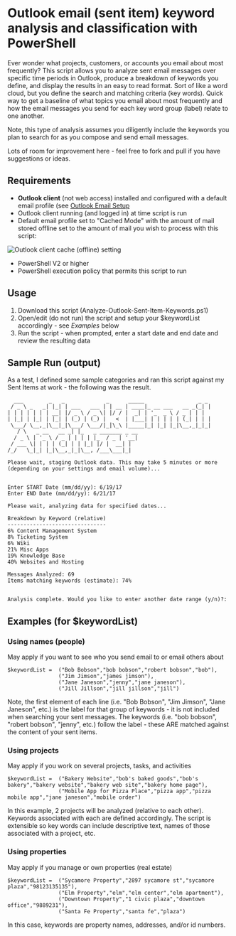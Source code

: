 # Outlook email (sent item) keyword analysis and classification with PowerShell
Ever wonder what projects, customers, or accounts you email about most frequently? This script allows
you to analyze sent email messages over specific time periods in Outlook, produce a breakdown of keywords
you define, and display the results in an easy to read format. Sort of like a word cloud, but you define
the search and matching criteria (key words). Quick way to get a baseline of what topics you email about
most frequently and how the email messages you send for each key word group (label) relate to one another.

Note, this type of analysis assumes you diligently include the keywords you plan to search for as you compose
and send email messages.

Lots of room for improvement here - feel free to fork and pull if you have suggestions or ideas.

## Requirements
* **Outlook client** (not web access) installed and configured with a default email profile (see [Outlook Email Setup](https://support.office.com/en-us/article/Outlook-email-setup-6e27792a-9267-4aa4-8bb6-c84ef146101b)
* Outlook client running (and logged in) at time script is run
* Default email profile set to "Cached Mode" with the amount of mail stored offline set to the amount of mail you wish to process with this script:

![Outlook client cache (offline) setting](https://whois.nsabol.net/assets/img/outlook-cached-exchange-mode-date-range.png)

* PowerShell V2 or higher
* PowerShell execution policy that permits this script to run

## Usage
1. Download this script (Analyze-Outlook-Sent-Item-Keywords.ps1)
2. Open/edit (do not run) the script and setup your $keywordList accordingly - see *Examples* below
3. Run the script - when prompted, enter a start date and end date and review the resulting data

## Sample Run (output)
As a test, I defined some sample categories and ran this script against my Sent Items at work - the following was the result.
```
  ___        _   _             _      _____                 _ _
 / _ \ _   _| |_| | ___   ___ | | __ | ____|_ __ ___   __ _(_| |
| | | | | | | __| |/ _ \ / _ \| |/ / |  _| | '_  _ \ / _ | | |
| |_| | |_| | |_| | (_) | (_) |   <  | |___| | | | | | (_| | | |
 \___/ \__,_|\__|_|\___/ \___/|_|\_\ |_____|_| |_| |_|\__,_|_|_|
   / \   _ __   __ _| |_   _ _______ _ __
  / _ \ | '_ \ / _ | | | | |_  / _ | '__|
 / ___ \| | | | (_| | | |_| |/ |  __| |
/_/   \_|_| |_|\__,_|_|\__, /___\___|_|

Please wait, staging Outlook data. This may take 5 minutes or more (depending on your settings and email volume)...


Enter START Date (mm/dd/yy): 6/19/17
Enter END Date (mm/dd/yy): 6/21/17

Please wait, analyzing data for specified dates...

Breakdown by Keyword (relative)
-------------------------------
6% Content Management System
8% Ticketing System
6% Wiki
21% Misc Apps
19% Knowledge Base
40% Websites and Hosting

Messages Analyzed: 69
Items matching keywords (estimate): 74%


Analysis complete. Would you like to enter another date range (y/n)?:
```

## Examples (for $keywordList)

### Using names (people)
May apply if you want to see who you send email to or email others about
```
$keywordList =  ("Bob Bobson","bob bobson","robert bobson","bob"),
                ("Jim Jimson","james jimson"),
                ("Jane Janeson","jenny","jane janeson"),
                ("Jill Jillson","jill jillson","jill")
```
Note, the first element of each line (i.e. "Bob Bobson", "Jim Jimson", "Jane Janeson", etc.) is the label for that group of keywords - it is not included when searching your sent messages. The keywords (i.e. "bob bobson", "robert bobson", "jenny", etc.) follow the label - these ARE matched against the content of your sent items.

### Using projects
May apply if you work on several projects, tasks, and activities
```
$keywordList =  ("Bakery Website","bob's baked goods","bob's bakery","bakery website","bakery web site","bakery home page"),
                ("Mobile App for Pizza Place","pizza app","pizza mobile app","jane janeson","mobile order")
```
In this example, 2 projects will be analyzed (relative to each other). Keywords associated with each are defined accordingly. The script is extensible so key words can include descriptive text, names of those associated with a project, etc.

### Using properties
May apply if you manage or own properties (real estate)
```
$keywordList =  ("Sycamore Property","2897 sycamore st","sycamore plaza","98123135135"),
                ("Elm Property","elm","elm center","elm apartment"),
                ("Downtown Property","1 civic plaza","downtown office","9889231"),
                ("Santa Fe Property","santa fe","plaza")
 ```
 In this case, keywords are property names, addresses, and/or id numbers.
